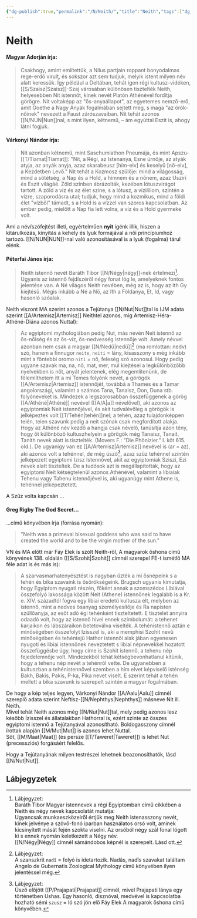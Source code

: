 ```yaml
---
{"dg-publish":true,"permalink":"/N/Neith/","title":"Neith","tags":["dg_uploaded"],"created":"2023-10-25T05:03","updated":"2023-11-08T04:08"}
---
```



# Neith

#### Magyar Adorján írja:

> Csakhogy, amint említettük, a Nílus partjain roppant bonyodalmas rege-erdő virult, és sokszor azt sem tudjuk, melyik istent milyen név alatt keressük. Így például a Deltában, tehát igen régi kultusz-vidéken, [[S/Szaisz\|Szaisz]]-Szaj városában különösen tisztelték Neith, helyesebben Nit istennőt, kinek nevét Platón Athénével fordítja görögre. Nit voltaképp az "ős-anyaállapot", az egyetemes nemző-erő, amit Goethe a Nagy Anyák fogalmában sejtett meg, s maga "az örök-nőinek" nevezett a Faust zárószavaiban. Nit tehát azonos [[N/NUN\|Nun]]nal, s mint ilyen, kétnemű, – ám egyúttal Eszit is, ahogy látni fogjuk.  

#### Várkonyi Nándor írja:

> Nit azonban kétnemű, mint Saschumiathon Pneumája, és mint Apszu-[[T/Tiamat\|Tiamat]]: "Nit, a Régi, az Istenanya, Esne úrnője, az atyák atyja, az anyák anyja, azaz skarabeusz \[hím-elv\] és keselyű \[nő-elv\], a Kezdetben Levő." Nit tehát a Kozmosz szülője: mind a világosság, mind a sötétség, a Nap és a Hold, a hímnem és a nőnem, azaz Usziri és Eszit világáé. Zöld színben ábrázolták, kezében lótuszvirágot tartott. A zöld a víz és az élet színe, s a lótusz, a vízililiom, szintén a vízre, szaporodásra utal; tudjuk, hogy mind a kozmikus, mind a földi élet "vízből" támadt, s a Hold is a vízzel van szoros kapcsolatban. Az ember pedig, mielőtt a Nap fia lett volna, a víz és a Hold gyermeke volt.  

Ami a név/szófejtést illeti, egyértelműen **nyit** igénk illik, hiszen a kitárulkozás, kinyitás a kehely és lyuk formájával a női princípiumhoz tartozó. [[N/NUN\|NUN]]-nal való azonosításával is a lyuk (fogalma) tárul elénk.  

#### Péterfai János írja:

> Neith istennő nevét Baráth Tibor [[N/Négy\|négy]]-nek értelmezi[^1]. Ugyanis az istennő fejdíszéről négy fonat lóg le, amelyeknek fontos jelentése van. A Né világos Neith nevében, még az is, hogy az Ith Gy kiejtésű. Mégis inkább a Né a Nő, az Ith a Földanya, Et, Id, vagy hasonló szóalak.  

Neith viszont MA szerint azonos a Tejútanya [[N/Nut\|Nut]]tal is (JM adata szerint [[A/Artemisz\|Artemisz]] Neithtel azonos, míg Artemisz-Héra-Athéné-Diána azonos Nuttal):
> Az egyiptomi mythologiában pedig Nut, más nevén Neit istennő az ős-nőiség és az ős-víz, ős-nedvesség istennője volt. Amely névvel azonban nem csak a magyar [[N/Nedű\|nedű]][^2] (ma romlottan: nedv) szó, hanem a finnugor `neite`, `neiti` = lány, kisasszony s még inkább mint a föntebbi oromo `niti` = nő, feleség szó azonosul. Hogy pedig ugyane szavak ma, na, nő, mat, mer, mul kiejtései a legkülönbözőbb nyelvekben is nőt, anyát jelentenek, elég megemlítenünk, de fölemlíthetem itt a mi Temes folyónk nevét, a görögök [[A/Artemisz\|Artemisz]] istennőjét, továbbá a Thames és a Tamar angolországi, valamint a számos Tana, Tanaisz, Don, Duna stb. folyóneveket is. Mindezek a legszorosabban összefüggenek a görög [[A/Athéné\|Athéné]] nevével ([[A/A\|a]] névelővel), aki azonos az egyiptomiak Neit istennőjével, és akit tudvalévőleg a görögök is jelképeztek volt [[T/Tehén\|tehén]]nel; a tehén, azaz tulajdonképpen teién, teien szavunk pedig a neit szónak csak megfordított alakja. Hogy az Athéné név kezdő a hangja csak névelő, tanúsítja azon tény, hogy őt különböző kultuszhelyein a görögök még Tanaisz, Tanait, Tanith nevek alatt is tisztelték. (Movers F.: "Die Phönizier." I. köt 615. old.). De ugyanígy van ez [[A/Artemisz\|Artemisz]] nevével is (ar = az), aki azonos volt a tehénnel, de még üsző[^3], azaz szűz tehénnel szintén jelképezett egyiptomi Izisz Istennővel, akit az egyiptomiak Sziszi, Ezi nevek alatt tiszteltek. De a tudósok azt is megállapították, hogy az egyiptomi Neit kétségtelenül azonos Athénével, valamint a líbiaiak Tehenu vagy Tahenu istennőjével is, aki ugyanúgy mint Athene is, tehénnel jelképeztetett.  

A Szűz volta kapcsán ...

#### Greg Rigby The God Secret...

...című könyvében írja (forrása nyomán):  
> "Neith was a primeval bisexual goddess who was said to have created the world and to be the virgin mother of the sun."  

VN és MA előtt már Fáy Elek is szólt Neith-ről, A magyarok őshona című könyvének 138. oldalán ([[S/Szohit\|Szohit]] címnél szerepel FE-t ismétlő MA féle adat is és más is):  
> A szarvasmarhatenyésztést is nagyban űzték a mi ősnépeink s a tehén és bika szavaink is ősörökségeink. Brugsch ugyanis kimutatja, hogy Egyiptom nyugati részén, főként annak a szomszédos Libiával összefolyó lakossága között Neit (Athene) istennőnek legalább is a Kr. e. XIV. századtól fogva egy libiai eredetű kultusza élt, melyben az istennő, mint a nedves ösanyag személyesítője és Ra napisten szüllőanyja, az esőt adó égi tehénként tiszteltetett. E tisztelet annyira odaadó volt, hogy az istennő hivei ennek szimbolumát: a tehenet karjaikon és lábszáraikon betetoválva viselték. A tehénistennő aztán e minőségében összefolyt Izisszel is, aki a memphisi Szohit nevű minőségében és tehéntejü Hathor istennői alak jában egyenesen nyugoti és libiai istennőnek neveztetett s libiai népnevekkel hozatott összefüggésbe úgy, hogy címe is Szohit istennő, a tehenu nép fejedelemnője volt. Mindezekböl tehát kétségbevonhatlanul kitünik, hogy a tehenu nép nevét a tehénről vette. De ugyanebben a kultuszban a tehénistennővel szemben a hím elvet képviselő isténség Bakh, Bakis, Pakis, P-ka, Pika nevet viselt. E szerint tehát a tehén mellett a bika szavunk is szerepelt szintén a magyar fogalmában.  

De hogy a kép teljes legyen, Várkonyi Nándor [[A/Aalu\|Aalu]] címnél szereplő adata szerint Neftisz-[[N/Nephthys\|Nephthys]] másneve Nit ill. Neith.  
Mivel tehát Neith azonos még [[N/Nut\|Nut]]tal, mely pedig azonos lesz később Ízisszel és állatalakban Hathorral is, ezért szinte az összes egyiptomi istennő a Tejútanyával azonosítható. Boldogasszony címnél írottak alapján [[M/Mut\|Mut]] is azonos lehet Nuttal.  
Sőt, [[M/Maat\|Maat]] (és persze [[T/Taweret\|Taweret]]) is lehet Nut (precessziós) forgásáért felelős.  

Hogy a Tejútanyának milyen testrészei lehetnek beazonosíthatók, lásd [[N/Nut\|Nut]].  

## Lábjegyzetek

[^1]: Lábjegyzet:  
Baráth Tibor Magyar istennevek a régi Egyiptomban című cikkében a Neith és négy nevek kapcsolatát mutatja:  
Ugyancsak munkaeszközeiről értjük meg Neith istenasszony nevét, kinek jelvénye a szövő-fonó iparban használatos orsó volt, aminek kicsinyített mását fején szokta viselni. Az orsóból négy szál fonal lógott ki s ennek nyomán keletkezett a Négy név.  
[[N/Négy\|Négy]] címnél sámándobos képnél is szerepelt. Lásd ott.  

[^2]: Lábjegyzet:  
A szanszkrit `nadī` = folyó is idetartozik. Nadâs, nadîs szavakat találtam Angelo de Gubernatis Zoological Mythology című könyvében ilyen jelentéssel még.  

[^3]: Lábjegyzet:  
Üsző előjött [[P/Prajapati\|Prajapati]] címnél, mivel Prajapati lánya egy történetben Ushas. Egy hasonló, disznóval, medvével is kapcsolatba hozható sémi `szusz` = ló szó jön elő Fáy Elek A magyarok őshona című könyvében.  